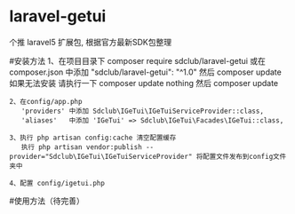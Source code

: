 # laravel-getui
个推 laravel5 扩展包, 根据官方最新SDK包整理

#安装方法
    1、在项目目录下 composer require sdclub/laravel-getui
       或在 composer.json 中添加 "sdclub/laravel-getui": "^1.0" 然后 composer update
       如果无法安装 请执行一下 composer update nothing 然后 composer update

    2、在config/app.php
       'providers' 中添加 Sdclub\IGeTui\IGeTuiServiceProvider::class,
       'aliases'   中添加 'IGeTui' => Sdclub\IGeTui\Facades\IGeTui::class,

    3、执行 php artisan config:cache 清空配置缓存
       执行 php artisan vendor:publish --provider="Sdclub\IGeTui\IGeTuiServiceProvider" 将配置文件发布到config文件夹中

    4、配置 config/igetui.php

#使用方法（待完善）
